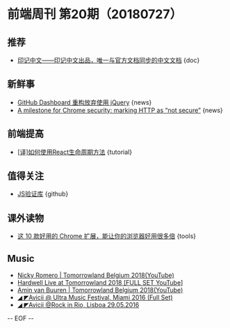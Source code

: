 # 前端周刊 第20期（20180727）

## 推荐

- [印记中文——印记中文出品，唯一与官方文档同步的中文文档](https://docschina.org/) {doc}

## 新鲜事
- [GitHub Dashboard 重构放弃使用 jQuery](https://mp.weixin.qq.com/s/BmTxOBA1UaX7OjQlB7BhvQ) {news}
- [A milestone for Chrome security: marking HTTP as “not secure”](https://www.blog.google/products/chrome/milestone-chrome-security-marking-http-not-secure/) {news}

## 前端提高

- [[译]如何使用React生命周期方法](https://juejin.im/post/5b59d1c8e51d4519455846e0) {tutorial}

## 值得关注

- [JS验证库](https://github.com/imbrn/v8n) {github}

## 课外读物

- [这 10 款好用的 Chrome 扩展，能让你的浏览器好用很多倍](https://mp.weixin.qq.com/s/PHvIjo-hblMPXkPgnCqrYg) {tools}

## Music

- [Nicky Romero | Tomorrowland Belgium 2018(YouTube)](https://www.youtube.com/watch?v=aflJt4IBNek&index=19&list=PLoSIOFPSXQoOXzR8tpGC484wjgKFwIbWL&t=0s)
- [Hardwell Live at Tomorrowland 2018 [FULL SET YouTube]](https://www.youtube.com/watch?v=Y8N9vxYxWcc)
- [Amin van Buuren | Tomorrowland Belgium 2018(YouTube)](https://www.youtube.com/watch?v=TgT2lz7PByw&list=PLoSIOFPSXQoOXzR8tpGC484wjgKFwIbWL&index=11&t=0s)
- [◢ ◤Avicii @ Ultra Music Festival, Miami 2016 (Full Set)](https://www.mixcloud.com/aviciistories/avicii-ultra-music-festival-miami-2016-full-set/)
- [◢ ◤Avicii @Rock in Rio, Lisboa 29.05.2016](https://www.mixcloud.com/aviciistories/avicii-rock-in-rio-lisboa-29052016/)

[//]: # (分类图标
    新闻 {news}
    视频 {video}
    教程 {tutorial}
    代码 {code}
    演示 {demo}
    观点 {opinion}
    技巧 {tips}
    工具 {tools}
    书籍 {book}
    文档 {doc}
    GayHub {github}
    规范 {w3c}
    规范 {mdn}
    Three.js {threejs}
  )

-- EOF --